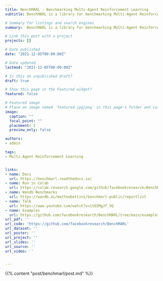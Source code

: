 ```yaml
---
title: BenchMARL - Benchmarking Multi-Agent Reinforcement Learning
subtitle: BenchMARL is a library for benchmarking Multi-Agent Reinforcement Learning (MARL) using TorchRL. BenchMARL allows to quickly compare different MARL algorithms, tasks, and models while being systematically grounded in its two core tenets&#58; reproducibility and standardization.

# Summary for listings and search engines
summary:  BenchMARL is a library for benchmarking Multi-Agent Reinforcement Learning (MARL) using TorchRL. BenchMARL allows to quickly compare different MARL algorithms, tasks, and models while being systematically grounded in its two core tenets&#58; reproducibility and standardization.

# Link this post with a project
projects: []

# Date published
date: "2021-12-05T00:00:00Z"

# Date updated
lastmod: "2021-12-05T00:00:00Z"

# Is this an unpublished draft?
draft: true

# Show this page in the Featured widget?
featured: false

# Featured image
# Place an image named `featured.jpg/png` in this page's folder and customize its options here.
image:
  caption: ""
  focal_point: ""
  placement: 2
  preview_only: false

authors:
- admin

tags:
- Multi-Agent Reinforcement Learning


links:
- name: Docs
  url: https://benchmarl.readthedocs.io/
- name: Run in Colab
  url: https://colab.research.google.com/github/facebookresearch/BenchMARL/blob/main/notebooks/run.ipynb
- name: Wandb Benchmarks
  url: https://wandb.ai/matteobettini/benchmarl-public/reportlist
- name: Talk
  url: https://www.youtube.com/watch?v=1tOIMgJf_VQ
- name: Examples
  url: https://github.com/facebookresearch/BenchMARL/tree/main/examples
url_pdf: ''
url_code: 'https://github.com/facebookresearch/BenchMARL'
url_dataset: ''
url_poster: ''
url_project: ''
url_slides: ''
url_source: ''
url_video: ''


---
```

{{% content "post/benchmarl/post.md" %}}
